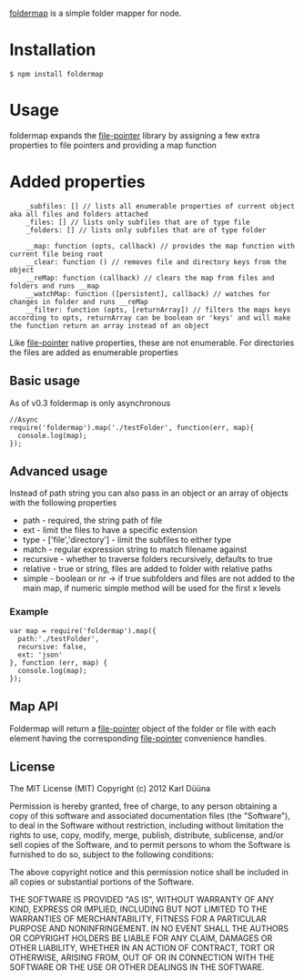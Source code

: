 [foldermap](https://github.com/DeadAlready/node-foldermap) is a simple folder mapper for node.

# Installation

    $ npm install foldermap

# Usage

foldermap expands the [file-pointer](https://github.com/DeadAlready/node-file-pointer) library
by assigning a few extra properties to file pointers and providing a map function

# Added properties

		_subfiles: [] // lists all enumerable properties of current object aka all files and folders attached
		_files: [] // lists only subfiles that are of type file
		_folders: [] // lists only subfiles that are of type folder

		__map: function (opts, callback) // provides the map function with current file being root
		__clear: function () // removes file and directory keys from the object
		__reMap: function (callback) // clears the map from files and folders and runs __map
		__watchMap: function ([persistent], callback) // watches for changes in folder and runs __reMap
		__filter: function (opts, [returnArray]) // filters the maps keys according to opts, returnArray can be boolean or 'keys' and will make the function return an array instead of an object

Like [file-pointer](https://github.com/DeadAlready/node-file-pointer) native properties, these are not enumerable.
For directories the files are added as enumerable properties

## Basic usage

As of v0.3 foldermap is only asynchronous

    //Async
    require('foldermap').map('./testFolder', function(err, map){
      console.log(map);
    });

## Advanced usage

Instead of path string you can also pass in an object or an array of objects with the following properties

* path - required, the string path of file
* ext - limit the files to have a specific extension
* type - ['file','directory'] - limit the subfiles to either type
* match - regular expression string to match filename against
* recursive - whether to traverse folders recursively, defaults to true
* relative - true or string, files are added to folder with relative paths
* simple - boolean or nr -> if true subfolders and files are not added to the main map, if numeric simple method will be used for the first x levels

### Example

    var map = require('foldermap').map({
      path:'./testFolder',
      recursive: false,
      ext: 'json'
    }, function (err, map) {
      console.log(map);
    });

## Map API

Foldermap will return a [file-pointer](https://github.com/DeadAlready/node-file-pointer) object of the folder or file with each
element having the corresponding [file-pointer](https://github.com/DeadAlready/node-file-pointer) convenience handles.

## License

The MIT License (MIT)
Copyright (c) 2012 Karl Düüna

Permission is hereby granted, free of charge, to any person obtaining a copy of
this software and associated documentation files (the "Software"), to deal in
the Software without restriction, including without limitation the rights to
use, copy, modify, merge, publish, distribute, sublicense, and/or sell copies of
the Software, and to permit persons to whom the Software is furnished to do so,
subject to the following conditions:

The above copyright notice and this permission notice shall be included in all
copies or substantial portions of the Software.

THE SOFTWARE IS PROVIDED "AS IS", WITHOUT WARRANTY OF ANY KIND, EXPRESS OR
IMPLIED, INCLUDING BUT NOT LIMITED TO THE WARRANTIES OF MERCHANTABILITY,
FITNESS FOR A PARTICULAR PURPOSE AND NONINFRINGEMENT. IN NO EVENT SHALL THE
AUTHORS OR COPYRIGHT HOLDERS BE LIABLE FOR ANY CLAIM, DAMAGES OR OTHER
LIABILITY, WHETHER IN AN ACTION OF CONTRACT, TORT OR OTHERWISE, ARISING FROM,
OUT OF OR IN CONNECTION WITH THE SOFTWARE OR THE USE OR OTHER DEALINGS IN THE
SOFTWARE.